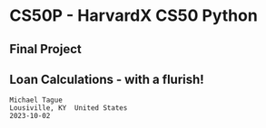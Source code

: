 # CS50P - HarvardX CS50 Python

## Final Project

## Loan Calculations - with a flurish!

    Michael Tague
    Lousiville, KY  United States
    2023-10-02